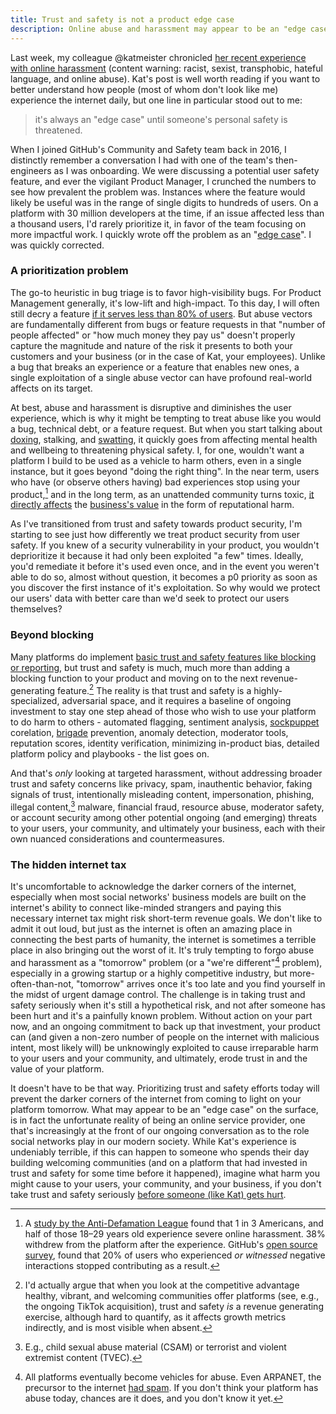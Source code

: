 ```yaml
---
title: Trust and safety is not a product edge case
description: Online abuse and harassment may appear to be an "edge case", but it's the unfortunate reality of being a social network today
---
```


Last week, my colleague @katmeister chronicled [her recent experience with online harassment](https://www.tinykat.cafe/on-all-that-fuckery) (content warning: racist, sexist, transphobic, hateful language, and online abuse). Kat's post is well worth reading if you want to better understand how people (most of whom don't look like me) experience the internet daily, but one line in particular stood out to me:

> it's always an "edge case" until someone's personal safety is threatened.

When I joined GitHub's Community and Safety team back in 2016, I distinctly remember a conversation I had with one of the team's then-engineers as I was onboarding. We were discussing a potential user safety feature, and ever the vigilant Product Manager, I crunched the numbers to see how prevalent the problem was. Instances where the feature would likely be useful was in the range of single digits to hundreds of users. On a platform with 30 million developers at the time, if an issue affected less than a thousand users, I'd rarely prioritize it, in favor of the team focusing on more impactful work. I quickly wrote off the problem as an "[edge case](https://en.wikipedia.org/wiki/Edge_case)". I was quickly corrected.

### A prioritization problem

The go-to heuristic in bug triage is to favor high-visibility bugs. For Product Management generally, it's low-lift and high-impact. To this day, I will often still decry a feature [if it serves less than 80% of users](https://ben.balter.com/2016/03/08/optimizing-for-power-users-and-edge-cases/). But abuse vectors are fundamentally different from bugs or feature requests in that "number of people affected" or "how much money they pay us" doesn't properly capture the magnitude and nature of the risk it presents to both your customers and your business (or in the case of Kat, your employees). Unlike a bug that breaks an experience or a feature that enables new ones, a single exploitation of a single abuse vector can have profound real-world affects on its target.

At best, abuse and harassment is disruptive and diminishes the user experience, which is why it might be tempting to treat abuse like you would a bug, technical debt, or a feature request. But when you start talking about [doxing](https://en.wikipedia.org/wiki/Doxing), stalking, and [swatting](https://en.wikipedia.org/wiki/Swatting), it quickly goes from affecting mental health and wellbeing to threatening physical safety. I, for one, wouldn't want a platform I build to be used as a vehicle to harm others, even in a single instance, but it goes beyond "doing the right thing". In the near term, users who have (or observe others having) bad experiences stop using your product,[^1] and in the long term, as an unattended community turns toxic, [it directly affects](https://www.businessinsider.com/disney-ceo-bob-iger-abandons-twitter-deal-over-abuse-problem-2019-9) the [business's value](https://nymag.com/intelligencer/2018/04/dan-mccomas-reddit-product-svp-and-imzy-founder-interview.html) in the form of reputational harm.

As I've transitioned from trust and safety towards product security, I'm starting to see just how differently we treat product security from user safety. If you knew of a security vulnerability in your product, you wouldn't deprioritize it because it had only been exploited "a few" times. Ideally, you'd remediate it before it's used even once, and in the event you weren't able to do so, almost without question, it becomes a p0 priority as soon as you discover the first instance of it's exploitation. So why would we protect our users' data with better care than we'd seek to protect our users themselves?

### Beyond blocking

Many platforms do implement [basic trust and safety features like blocking or reporting](/2020/08/31/trust-and-safety-before-someone-gets-hurt/), but trust and safety is much, much more than adding a blocking function to your product and moving on to the next revenue-generating feature.[^2] The reality is that trust and safety is a highly-specialized, adversarial space, and it requires a baseline of ongoing investment to stay one step ahead of those who wish to use your platform to do harm to others - automated flagging, sentiment analysis, [sockpuppet](https://en.wikipedia.org/wiki/Sockpuppet_(Internet)) corelation, [brigade](https://www.merriam-webster.com/words-at-play/brigading-online-poll-meaning) prevention, anomaly detection, moderator tools, reputation scores, identity verification, minimizing in-product bias, detailed platform policy and playbooks - the list goes on. 

And that's *only* looking at targeted harassment, without addressing broader trust and safety concerns like privacy, spam, inauthentic behavior, faking signals of trust, intentionally misleading content, impersonation, phishing, illegal content,[^3] malware, financial fraud, resource abuse, moderator safety, or account security among other potential ongoing (and emerging) threats to your users, your community, and ultimately your business, each with their own nuanced considerations and countermeasures.

### The hidden internet tax

It's uncomfortable to acknowledge the darker corners of the internet, especially when most social networks' business models are built on the internet's ability to connect like-minded strangers and paying this necessary internet tax might risk short-term revenue goals. We don't like to admit it out loud, but just as the internet is often an amazing place in connecting the best parts of humanity, the internet is sometimes a terrible place in also bringing out the worst of it. It's truly tempting to forgo abuse and harassment as a "tomorrow" problem (or a "we're different"[^4] problem), especially in a growing startup or a highly competitive industry, but more-often-than-not, "tomorrow" arrives once it's too late and you find yourself in the midst of urgent damage control. The challenge is in taking trust and safety seriously when it's still a hypothetical risk, and not after someone has been hurt and it's a painfully known problem. Without action on your part now, and an ongoing commitment to back up that investment, your product can (and given a non-zero number of people on the internet with malicious intent, most likely will) be unknowingly exploited to cause irreparable harm to your users and your community, and ultimately, erode trust in and the value of your platform. 

It doesn't have to be that way. Prioritizing trust and safety efforts today will prevent the darker corners of the internet from coming to light on your platform tomorrow. What may appear to be an "edge case" on the surface, is in fact the unfortunate reality of being an online service provider, one that's increasingly at the front of our ongoing conversation as to the role social networks play in our modern society. While Kat's experience is undeniably terrible, if this can happen to someone who spends their day building welcoming communities (and on a platform that had invested in trust and safety for some time before it happened), imagine what harm you might cause to your users, your community, and your business, if you don't take trust and safety seriously [before someone (like Kat) gets hurt](/2020/08/31/trust-and-safety-before-someone-gets-hurt/).

[^1]: A [study by the Anti-Defamation League](https://www.wired.com/story/severe-online-harassment-2018-adl-survey/) found that 1 in 3 Americans, and half of those 18–29 years old experience severe online harassment. 38% withdrew from the platform after the experience. GitHub's [open source survey](https://github.com/github/open-source-survey), found that 20% of users who experienced *or witnessed* negative interactions stopped contributing as a result.

[^2]: I'd actually argue that when you look at the competitive advantage healthy, vibrant, and welcoming communities offer platforms (see, e.g., the ongoing TikTok acquisition), trust and safety *is* a revenue generating exercise, although hard to quantify, as it affects growth metrics indirectly, and is most visible when absent.

[^3]: E.g., child sexual abuse material (CSAM) or terrorist and violent extremist content (TVEC).

[^4]: All platforms eventually become vehicles for abuse. Even ARPANET, the precursor to the internet [had spam](https://en.wikipedia.org/wiki/History_of_email_spam#The_%22first_spam_email%22_in_1978). If you don't think your platform has abuse today, chances are it does, and you don't know it yet.
